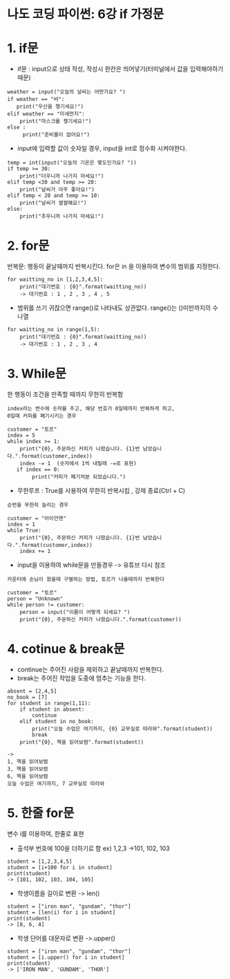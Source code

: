 # 나도 코딩 파이썬: 6강 if 가정문

# 1. if문

- if문 : input으로 상태 작성, 작성시 한칸은 띄어넣기(터미널에서 값을 입력해야하기 때문)
```
weather = input("오늘의 날씨는 어떤가요? ")
if weather == "비":
   print("우산을 챙기세요!")
elif weather == "미세먼지":
    print("마스크를 챙기세요!")
else :
     print("준비물이 없어요!")
```
- input에 입력할 값이 숫자일 경우, input을 int로 정수화 시켜야한다.
```
temp = int(input("오늘의 기온은 몇도인가요? "))
if temp >= 30:
    print("더우니까 나가지 마세요!")
elif temp <30 and temp >= 20:
    print("날씨가 아주 좋아요!")
elif temp < 20 and temp >= 10:
    print("날씨가 쌀쌀해요!")
else:
    print("추우니까 나가지 마세요!")
```

# 2. for문 
반복문: 행동이 끝날때까지 반복시킨다.
for은 in 을 이용하여 변수의 범위를 지정한다.

```
for waitting_no in [1,2,3,4,5]:
    print("대기번호 : {0}".format(waitting_no))
    -> 대기번호 : 1 , 2 , 3 , 4 , 5
```
- 범위를 쓰기 귀찮으면 range()로 나타내도 상관없다. range()는 ()미만까지의 수 나열
```
for waitting_no in range(1,5):
    print("대기번호 : {0}".format(waitting_no))
    -> 대기번호 : 1 , 2 , 3 , 4
```
# 3. While문
한 행동이 조건을 만족할 때까지 무한히 반복함

```
index라는 변수에 숫자를 주고, 해당 번호가 0일때까지 반복하게 하고,
0일때 커피를 폐기시키는 경우

customer = "토르"
index = 5
while index >= 1:
    print("{0}, 주문하신 커피가 나왔습니다. {1}번 남았습니다.".format(customer,index))
    index -= 1  (숫자에서 1씩 내릴때 -=로 표현)
   if index == 0:
        print("커피가 폐기처분 되었습니다.") 
```
- 무한루프 : True를 사용하여 무한히 반복시킴 , 강제 종료(Ctrl + C)
```
순번을 무한히 늘리는 경우

customer = "아이언맨"
index = 1
while True:
    print("{0}, 주문하신 커피가 나왔습니다. {1}번 남았습니다.".format(customer,index))
    index += 1
```

- input을 이용하여 while문을 만들경우 -> 유튜브 다시 참조
```
카운터에 손님이 왔을때 구별하는 방법, 토르가 나올때까지 반복한다

customer = "토르"
person = "Unknown"
while person != customer:
    person = input("이름이 어떻게 되세요? ")
    print("{0}, 주문하신 커피가 나왔습니다.".format(customer))    
```

# 4. cotinue & break문
- continue는 주어진 사람을 제외하고 끝날때까지 반복한다.
- break는 주어진 작업을 도중에 멈추는 기능을 한다.

```
absent = [2,4,5]
no_book = [7]
for student in range(1,11):
    if student in absent:
        continue
    elif student in no_book:
        print("오늘 수업은 여기까지, {0} 교무실로 따라와".format(student))
        break
    print("{0}, 책을 읽어보렴".format(student))

->
1, 책을 읽어보렴
3, 책을 읽어보렴
6, 책을 읽어보렴
오늘 수업은 여기까지, 7 교무실로 따라와
```

# 5. 한줄 for문 
변수 i를 이용하여, 한줄로 표현

- 출석부 번호에 100을 더하기로 함 ex) 1,2,3 ->101, 102, 103
```
student = [1,2,3,4,5]
student = [i+100 for i in student]
print(student)
-> [101, 102, 103, 104, 105]
```

- 학생이름을 길이로 변환 -> len()
```
student = ["iron man", "gundam", "thor"]
student = [len(i) for i in student]
print(student)
-> [8, 6, 4]
```

- 학생 단어를 대문자로 변환 ->.upper()
```
student = ["iron man", "gundam", "thor"]
student = [i.upper() for i in student]
print(student)
-> ['IRON MAN', 'GUNDAM', 'THOR']
```


